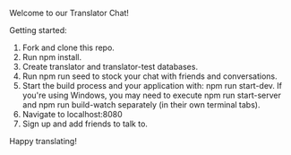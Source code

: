 Welcome to our Translator Chat!

Getting started:

1.  Fork and clone this repo.
2.  Run npm install.
3.  Create translator and translator-test databases.
4.  Run npm run seed to stock your chat with friends and conversations.
5.  Start the build process and your application with: npm run start-dev. If you're using Windows, you may need to execute npm run start-server and npm run build-watch separately (in their own terminal tabs).
6.  Navigate to localhost:8080
7.  Sign up and add friends to talk to.

Happy translating!
